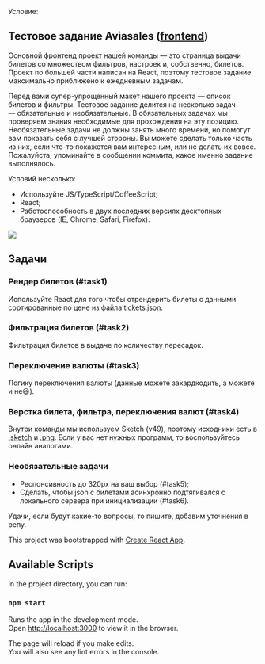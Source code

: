 Условие:
## Тестовое задание Aviasales ([frontend](https://aviasales.recruitee.com/o/frontend-developer-js-coffeescript-react%C2%A0redux--aviasalesru))

Основной фронтенд проект нашей команды — это страница выдачи билетов со множеством фильтров, настроек и, собственно, билетов.
Проект по большей части написан на React, поэтому тестовое задание максимально приближено к ежедневным задачам.
 
Перед вами супер-упрощенный макет нашего проекта — список билетов и фильтры. Тестовое задание делится на несколько задач — обязательные и необязательные. В обязательных задачах мы проверяем знания необходимые для прохождения на эту позицию.
Необязательные задачи не должны занять много времени, но помогут вам показать себя с лучшей стороны. Вы можете сделать только часть из них, если что-то покажется вам интересным, или не делать их вовсе.
Пожалуйста, упоминайте в сообщении коммита, какое именно задание выполнялось.

Условий несколько:
- Используйте JS/TypeScript/CoffeeScript;
- React;
- Работоспособность в двух последних версиях десктопных браузеров (IE, Chrome, Safari, Firefox).

![](search_preview.png?raw=true "")

## Задачи
### Рендер билетов (#task1)
Используйте React для того чтобы отрендерить билеты с данными сортированные по цене из файла [tickets.json](./tickets.json).

### Фильтрация билетов (#task2)
Фильтрация билетов в выдаче по количеству пересадок.

### Переключение валюты (#task3)
Логику переключения валюты (данные можете захардкодить, а можете и не😆).

### Верстка билета, фильтра, переключения валют (#task4)
Внутри команды мы используем Sketch (v49), поэтому исходники есть в [.sketch](./search.sketch) и [.png](./search.png). Если у вас нет нужных программ, то воспользуйтесь онлайн аналогами.

### Необязательные задачи
* Респонсивность до 320px на ваш выбор (#task5);
* Сделать, чтобы json с билетами асинхронно подтягивался с локального сервера при инициализации (#task6).

Удачи, если будут какие-то вопросы, то пишите, добавим уточнения в репу.

This project was bootstrapped with [Create React App](https://github.com/facebook/create-react-app).

## Available Scripts

In the project directory, you can run:

### `npm start`

Runs the app in the development mode.<br>
Open [http://localhost:3000](http://localhost:3000) to view it in the browser.

The page will reload if you make edits.<br>
You will also see any lint errors in the console.

